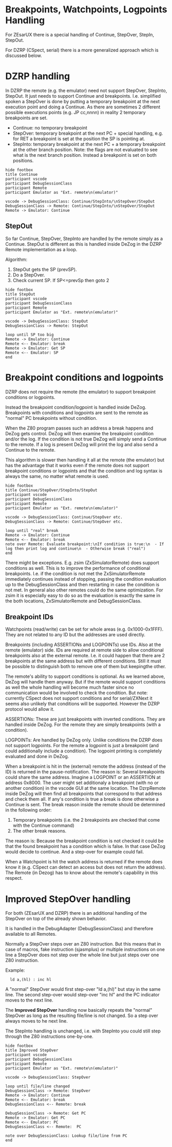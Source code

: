 # Breakpoints, Watchpoints, Logpoints Handling

For ZEsarUX there is a special handling of Continue, StepOver, StepIn, StepOut.

For DZRP (CSpect, serial) there is a more generalized approach which is discussed below.


# DZRP handling

In DZRP the remote (e.g. the emulator) need not support StepOver, StepInto, StepOut. It just needs to support Continue and breakpoints.
I.e. simplified spoken a StepOver is done by putting a temporary breakpoint at the next execution point and doing a Continue.
As there are sometimes 2 different possible executions points (e.g. JP cc,nnnn) in reality 2 temporary breakpoints are set.

- Continue: no temporary breakpoint
- StepOver: temporary breakpoint at the next PC + special handling, e.g. for RET a breakpoint is set at the position the SP is pointing at.
- StepInto: temporary breakpoint at the next PC + a temporary breakpoint at the other branch position. Note: the flags are not evaluated to see what is the next branch position. Instead a breakpoint is set on both positions.

~~~puml
hide footbox
title Continue
participant vscode
participant DebugSessionClass
participant Remote
participant Emulator as "Ext. remote\n(emulator)"

vscode -> DebugSessionClass: Continue/StepInto/\nStepOver/StepOut
DebugSessionClass -> Remote: Continue/StepInto/\nStepOver/StepOut
Remote -> Emulator: Continue
~~~


## StepOut

So far Continue, StepOver, StepInto are handled by the remote simply as a Continue.
StepOut is different as this is handled inside DeZog in the DZRP Remote implementation as a loop.

Algorithm:
1. StepOut gets the SP (prevSP).
2. Do a StepOver.
3. Check current SP. If SP<=prevSp then goto 2


~~~puml
hide footbox
title StepOut
participant vscode
participant DebugSessionClass
participant Remote
participant Emulator as "Ext. remote\n(emulator)"

vscode -> DebugSessionClass: StepOut
DebugSessionClass -> Remote: StepOut

loop until SP too big
Remote -> Emulator: Continue
Remote <-- Emulator: break
Remote -> Emulator: Get SP
Remote <-- Emulator: SP
end
~~~


# Breakpoint conditions and logpoints

DZRP does not require the remote (the emulator) to support breakpoint conditions or logpoints.

Instead the breakpoint condition/logpoint is handled inside DeZog.
Breakpoints with conditions and logpoints are sent to the remote as "normal" PC breakpoints without condition.

When the Z80 program passes such an address a break happens and DeZog gets control.
DeZog will then examine the breakpoint condition and/or the log.
If the condition is not true DeZog will simply send a Continue to the remote.
If a log is present DeZog will print the log and also send a Continue to the remote.

This algorithm is slower then handling it all at the remote (the emulator) but has the advantage that it works even if the remote does not support breakpoint conditions or logpoints and that the condition and log syntax is always the same, no matter what remote is used.


~~~puml
hide footbox
title Continue/StepOver/StepInto/StepOut
participant vscode
participant DebugSessionClass
participant Remote
participant Emulator as "Ext. remote\n(emulator)"

vscode -> DebugSessionClass: Continue/StepOver etc.
DebugSessionClass -> Remote: Continue/StepOver etc.

loop until "real" break
Remote -> Emulator: Continue
Remote <-- Emulator: break
note over Remote: Evaluate breakpoint:\nIf condition is true:\n  - If log then print log and continue\n  - Otherwise break ("real")
end
~~~


There might be exceptions. E.g. zsim (ZxSimulatorRemote) does support conditions as well. This is to improve the performance of conditional breakpoints. I.e. if the condition is not met the ZxSimulatorRemote immediately continues instead of stopping, passing the condition evaluation up to the DebugSessionClass and then restarting in case the condition is not met.
In general also other remotes could do the same optimization.
For zsim it is especially easy to do so as the evaluation is exactly the same in the both locations, ZxSimulatorRemote and DebugSessionClass.


## Breakpoint IDs

Watchpoints (read/write) can be set for whole areas (e.g. 0x1000-0x1FFF). They are not related to any ID but the addresses are used directly.

Breakpoints (including ASSERTIONs and LOGPOINTs) use IDs. Also at the remote (emulator) side.
IDs are required at remote side to allow conditional breakpoints also at the external remote.
I.e. it could happen that there are 2 breakpoints at the same address but with different conditions.
Still it must be possible to distinguish both to remove one of them but keepingthe other.

The remote's ability to support conditions is optional. As we learned above, DeZog will handle them anyway. But if the remote would support conditions as well the whole handling will become much faster since no communication would be involved to check the condition.
But note: currently CSpect does not support conditions and for serial/ZXNext it seems also unlikely that conditions will be supported.
However the DZRP protocol would allow it.

ASSERTIONs: These are just breakpoints with inverted conditions. They are handled inside DeZog. For the remote they are simply breakpoints (with a condition).

LOGPOINTs: Are handled by DeZog only. Unlike conditions the DZRP does not support logpoints. For the remote a logpoint is just a breakpoint (and could additionally include a condition). The logpoint printing is completely evaluated and done in DeZog.


When a breakpoint is hit in the (external) remote the address (instead of the ID) is returned in the pause-notification.
The reason is:
Several breakpoints could share the same address. Imagine a LOGPOINT or an ASSERTION at address 0x8000. The user might set additionaly a breakpoint (with no or another condition) in the vscode GUI at the same location.
The DzrpRemote inside DeZog will then find all breakpoints that correspond to that address and check them all. If any's condition is true a break is done otherwise a Continue is sent.
The break reason inside the remote should be determined in the following order:
1. Temporary breakpoints (i.e. the 2 breakpoints are checked that come with the Continue command)
2. The other break reasons.

The reason is: Because the breakpoint condition is not checked it could be that the found breakpoint has a condition which is false. In that case DeZog would decide to continue.
And a step-over for example could fail.


When a Watchpoint is hit the watch address is returned if the remote does know it (e.g. CSpect can detect an access but does not return the address).
The Remote (in Dezog) has to know about the remote's capability in this respect.




# Improved StepOver handling

For both (ZEsarUX and DZRP) there is an additional handling of the StepOver on top of the already shown behavior.

It is handled in the DebugAdapter (DebugSessionClass) and therefore available to all Remotes.

Normally a StepOver steps over an Z80 instruction. But this means that in case of macros, fake instruction (sjasmplus) or multiple instructions on one line a StepOver does not step over the whole line but just steps over one Z80 instruction.

Example:
~~~
  ld a,(hl) : inc hl
~~~
A "normal" StepOver would first step-over "ld a,(hl)" but stay in the same line.
The second step-over would step-over "inc hl" and the PC indicator moves to the next line.

The **Improved StepOver** handling now basically repeats the "normal" StepOver as long as the resulting file/line is not changed.
So a step over always moves to he next line.

The StepInto handling is unchanged, i.e. with StepInto you could still step through the Z80 instructions one-by-one.



~~~puml
hide footbox
title Improved StepOver
participant vscode
participant DebugSessionClass
participant Remote
participant Emulator as "Ext. remote\n(emulator)"

vscode -> DebugSessionClass: StepOver

loop until file/line changed
DebugSessionClass -> Remote: StepOver
Remote -> Emulator: Continue
Remote <-- Emulator: break
DebugSessionClass <-- Remote: break

DebugSessionClass -> Remote: Get PC
Remote -> Emulator: Get PC
Remote <-- Emulator: PC
DebugSessionClass <-- Remote:  PC

note over DebugSessionClass: Lookup file/line from PC
end
~~~